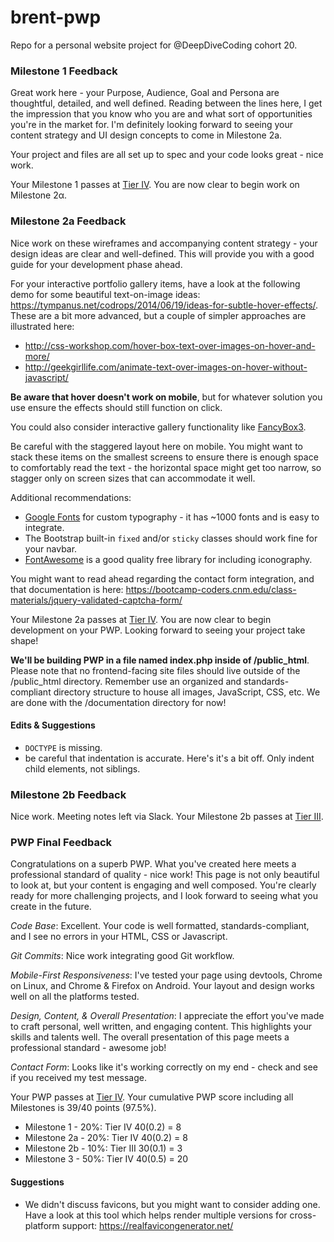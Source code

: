 # brent-pwp
Repo for a personal website project for @DeepDiveCoding cohort 20.

### Milestone 1 Feedback
Great work here - your Purpose, Audience, Goal and Persona are thoughtful, detailed, and well defined. Reading between the lines here, I get the impression that you know who you are and what sort of opportunities you're in the market for. I'm definitely looking forward to seeing your content strategy and UI design concepts to come in Milestone 2a.

Your project and files are all set up to spec and your code looks great - nice work.

Your Milestone 1 passes at [Tier IV](https://bootcamp-coders.cnm.edu/projects/personal/rubric/). You are now clear to begin work on Milestone 2&alpha;.

### Milestone 2a Feedback
Nice work on these wireframes and accompanying content strategy - your design ideas are clear and well-defined. This will provide you with a good guide for your development phase ahead.

For your interactive portfolio gallery items, have a look at the following demo for some beautiful text-on-image ideas: https://tympanus.net/codrops/2014/06/19/ideas-for-subtle-hover-effects/. These are a bit more advanced, but a couple of simpler approaches are illustrated here: 
- http://css-workshop.com/hover-box-text-over-images-on-hover-and-more/
- http://geekgirllife.com/animate-text-over-images-on-hover-without-javascript/

**Be aware that hover doesn't work on mobile**, but for whatever solution you use ensure the effects should still function on click.

You could also consider interactive gallery functionality like [FancyBox3](http://fancyapps.com/fancybox/3/).

Be careful with the staggered layout here on mobile. You might want to stack these items on the smallest screens to ensure there is enough space to comfortably read the text - the horizontal space might get too narrow, so stagger only on screen sizes that can accommodate it well.

Additional recommendations:
- [Google Fonts](https://fonts.google.com/) for custom typography - it has ~1000 fonts and is easy to integrate.
- The Bootstrap built-in `fixed` and/or `sticky` classes should work fine for your navbar.
- [FontAwesome](https://fontawesome.com/) is a good quality free library for including iconography.

You might want to read ahead regarding the contact form integration, and that documentation is here: https://bootcamp-coders.cnm.edu/class-materials/jquery-validated-captcha-form/

Your Milestone 2a passes at [Tier IV](https://bootcamp-coders.cnm.edu/projects/personal/rubric/). You are now clear to begin development on your PWP. Looking forward to seeing your project take shape!

**We'll be building PWP in a file named index.php inside of /public_html**. Please note that no frontend-facing site files should live outside of the /public_html directory. Remember use an organized and standards-compliant directory structure to house all images, JavaScript, CSS, etc. We are done with the /documentation directory for now!

#### Edits &amp; Suggestions
- `DOCTYPE` is missing.
- be careful that indentation is accurate. Here's it's a bit off. Only indent child elements, not siblings.

### Milestone 2b Feedback
Nice work. Meeting notes left via Slack. Your Milestone 2b passes at [Tier III](https://bootcamp-coders.cnm.edu/projects/personal/rubric/).

### PWP Final Feedback
Congratulations on a superb PWP. What you've created here meets a professional standard of quality - nice work! This page is not only beautiful to look at, but your content is engaging and well composed. You're clearly ready for more challenging projects, and I look forward to seeing what you create in the future.

*Code Base*: Excellent. Your code is well formatted, standards-compliant, and I see no errors in your HTML, CSS or Javascript.

*Git Commits*: Nice work integrating good Git workflow.

*Mobile-First Responsiveness*: I've tested your page using devtools, Chrome on Linux, and Chrome & Firefox on Android. Your layout and  design works well on all the platforms tested.

*Design, Content, &amp; Overall Presentation*: I appreciate the effort you've made to craft personal, well written, and engaging content. This highlights your skills and talents well. The overall presentation of this page meets a professional standard - awesome job!

*Contact Form*: Looks like it's working correctly on my end - check and see if you received my test message.

Your PWP passes at [Tier IV](https://bootcamp-coders.cnm.edu/projects/personal/rubric/). Your cumulative PWP score including all Milestones is 39/40 points (97.5%).

- Milestone 1 - 20%: Tier IV 40(0.2) = 8
- Milestone 2a - 20%: Tier IV 40(0.2) = 8
- Milestone 2b - 10%: Tier III 30(0.1) = 3
- Milestone 3 - 50%: Tier IV 40(0.5) = 20

#### Suggestions
- We didn't discuss favicons, but you might want to consider adding one. Have a look at this tool which helps render multiple versions for cross-platform  support: https://realfavicongenerator.net/

